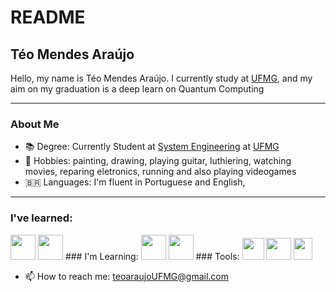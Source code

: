 # README
## Téo Mendes Araújo 
Hello, my name is Téo Mendes Araújo. I currently study at [UFMG](https://ufmg.br/), and my aim on my graduation is a deep learn on Quantum Computing

---
### About Me
- 📚 Degree: Currently Student at [System Engineering](https://geesufmg.com/) at [UFMG](https://ufmg.br/) 
- 🎨 Hobbies: painting, drawing, playing guitar, luthiering, watching movies, reparing eletronics, running and also playing videogames
- 🇧🇷 Languages: I'm fluent in Portuguese and English,

--- 
### I've learned:
<img src="https://cdn.jsdelivr.net/gh/devicons/devicon@latest/icons/markdown/markdown-original.svg" width="40" height="40"/> 
<img src="https://cdn.jsdelivr.net/gh/devicons/devicon@latest/icons/latex/latex-original.svg" width="40" height="40"/>
### I'm Learning:
<img src="https://cdn.jsdelivr.net/gh/devicons/devicon@latest/icons/c/c-original.svg" width="40" height="40"/>  <img src="https://cdn.jsdelivr.net/gh/devicons/devicon@latest/icons/linux/linux-original.svg" width="40" height="40"/> 
### Tools: 
<img src="https://cdn.jsdelivr.net/gh/devicons/devicon@latest/icons/vscode/vscode-original.svg" width="35" height="35"/>    <img src="https://upload.wikimedia.org/wikipedia/commons/1/14/Zorin_Logomark.svg" width="40" height="35"/>  <img src="https://upload.wikimedia.org/wikipedia/commons/1/10/2023_Obsidian_logo.svg"  width="30" height="35"/>

- 📫 How to reach me: teoaraujoUFMG@gmail.com
